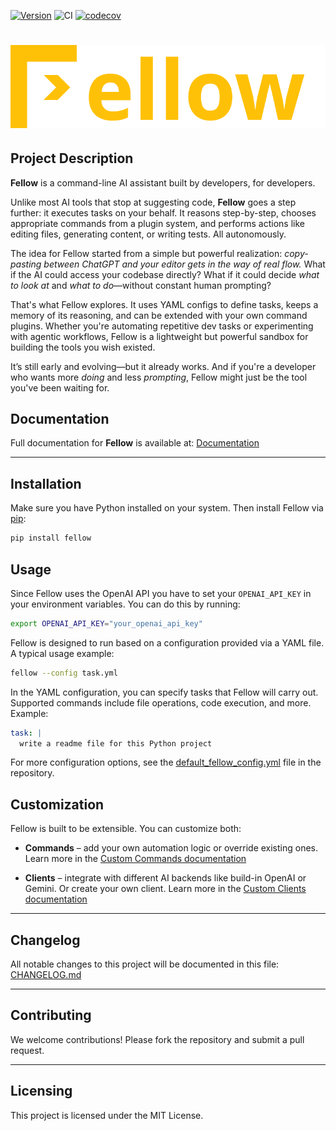[![Version](https://img.shields.io/pypi/v/fellow.svg)](https://pypi.org/project/fellow/)
![CI](https://github.com/ManuelZierl/fellow/actions/workflows/ci.yml/badge.svg?branch=main)
[![codecov](https://codecov.io/gh/ManuelZierl/fellow/branch/main/graph/badge.svg)](https://codecov.io/gh/ManuelZierl/fellow)


# ![Fellow](https://raw.githubusercontent.com/ManuelZierl/fellow/main/docs/img/logo.svg)

## Project Description
**Fellow** is a command-line AI assistant built by developers, for developers.

Unlike most AI tools that stop at suggesting code, **Fellow** goes a step further: it executes tasks on your behalf. It reasons step-by-step, chooses appropriate commands from a plugin system, and performs actions like editing files, generating content, or writing tests. All autonomously.

The idea for Fellow started from a simple but powerful realization: *copy-pasting between ChatGPT and your editor gets in the way of real flow.* What if the AI could access your codebase directly? What if it could decide *what to look at* and *what to do*—without constant human prompting?

That's what Fellow explores. It uses YAML configs to define tasks, keeps a memory of its reasoning, and can be extended with your own command plugins. Whether you're automating repetitive dev tasks or experimenting with agentic workflows, Fellow is a lightweight but powerful sandbox for building the tools you wish existed.

It’s still early and evolving—but it already works. And if you're a developer who wants more *doing* and less *prompting*, Fellow might just be the tool you've been waiting for.

## Documentation

Full documentation for **Fellow** is available at: [Documentation](https://manuelzierl.github.io/fellow)

---

## Installation
Make sure you have Python installed on your system. Then install Fellow via [pip](https://pypi.org/project/fellow/):
```bash
pip install fellow
```

## Usage
Since Fellow uses the OpenAI API you have to set your `OPENAI_API_KEY` in your environment variables. You can do this by running:
```bash
export OPENAI_API_KEY="your_openai_api_key"
```

Fellow is designed to run based on a configuration provided via a YAML file. A typical usage example:
```bash
fellow --config task.yml
```

In the YAML configuration, you can specify tasks that Fellow will carry out. Supported commands include file operations, code execution, and more. Example:
```yaml
task: |
  write a readme file for this Python project
``` 
For more configuration options, see the [default_fellow_config.yml](fellow/default_fellow_config.yml) file in the repository.

## Customization

Fellow is built to be extensible. You can customize both:

- **Commands** – add your own automation logic or override existing ones. Learn more in the [Custom Commands documentation](https://manuelzierl.github.io/fellow/docs/commands/custom/)

- **Clients** – integrate with different AI backends like build-in OpenAI or Gemini. Or create your own client. Learn more in the [Custom Clients documentation](https://manuelzierl.github.io/fellow/docs/clients/custom/)

---

## Changelog
All notable changes to this project will be documented in this file: [CHANGELOG.md](CHANGELOG.md)

---

## Contributing
We welcome contributions! Please fork the repository and submit a pull request.

---

## Licensing
This project is licensed under the MIT License.